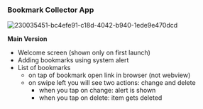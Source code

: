 ### Bookmark Collector App

![230035451-bc4efe91-c18d-4042-b940-1ede9e470dcd](https://user-images.githubusercontent.com/74911760/236299510-3c6eb4f5-9c47-44ad-86b7-f36f512e605a.png)

**Main Version**

- Welcome screen (shown only on first launch)
- Adding bookmarks using system alert
- List of bookmarks
    - on tap of bookmark open link in browser (not webview)
    - on swipe left you will see two actions: change and delete
        - when you tap on change: alert is shown
        - when you tap on delete: item gets deleted
